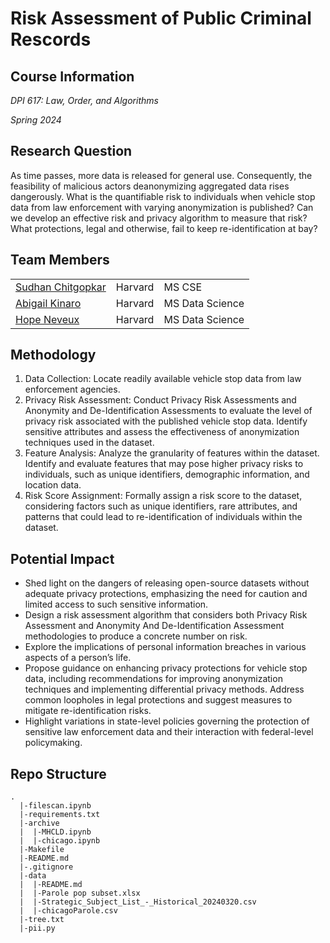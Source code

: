 # Risk Assessment of Public Criminal Rescords

## Course Information

*DPI 617: Law, Order, and Algorithms*

*Spring 2024*

## Research Question
As time passes, more data is released for general use. Consequently, the feasibility of malicious actors deanonymizing aggregated data rises dangerously. What is the quantifiable risk to individuals when vehicle stop data from law enforcement with varying anonymization is published? Can we develop an effective risk and privacy algorithm to measure that risk? What protections, legal and otherwise, fail to keep re-identification at bay?

## Team Members
|             |         |                 |
| ----------- | ------- | --------------- |
| [Sudhan Chitgopkar](mailto:sudhanchitgopkar@g.harvard.edu) | Harvard | MS CSE |
| [Abigail Kinaro](mailto:akinaro@g.harvard.edu) | Harvard | MS Data Science |
| [Hope Neveux](mailto:hopeneveux@g.harvard.edu) | Harvard | MS Data Science |

## Methodology
1. Data Collection: Locate readily available vehicle stop data from law enforcement agencies.
2. Privacy Risk Assessment: Conduct Privacy Risk Assessments and Anonymity and De-Identification Assessments to evaluate the level of privacy risk associated with the published vehicle stop data. Identify sensitive attributes and assess the effectiveness of anonymization techniques used in the dataset.
3. Feature Analysis: Analyze the granularity of features within the dataset. Identify and evaluate features that may pose higher privacy risks to individuals, such as unique identifiers, demographic information, and location data.
4. Risk Score Assignment: Formally assign a risk score to the dataset, considering factors such as unique identifiers, rare attributes, and patterns that could lead to re-identification of individuals within the dataset.
   
## Potential Impact
- Shed light on the dangers of releasing open-source datasets without adequate privacy protections, emphasizing the need for caution and limited access to such sensitive information.
- Design a risk assessment algorithm that considers both Privacy Risk Assessment and Anonymity And De-Identification Assessment methodologies to produce a concrete number on risk. 
- Explore the implications of personal information breaches in various aspects of a person’s life.
- Propose guidance on enhancing privacy protections for vehicle stop data, including recommendations for improving anonymization techniques and implementing differential privacy methods. Address common loopholes in legal protections and suggest measures to mitigate re-identification risks.
- Highlight variations in state-level policies governing the protection of sensitive law enforcement data and their interaction with federal-level policymaking.

## Repo Structure

```
.
  |-filescan.ipynb
  |-requirements.txt
  |-archive
  |  |-MHCLD.ipynb
  |  |-chicago.ipynb
  |-Makefile
  |-README.md
  |-.gitignore
  |-data
  |  |-README.md
  |  |-Parole pop subset.xlsx
  |  |-Strategic_Subject_List_-_Historical_20240320.csv
  |  |-chicagoParole.csv
  |-tree.txt
  |-pii.py
```